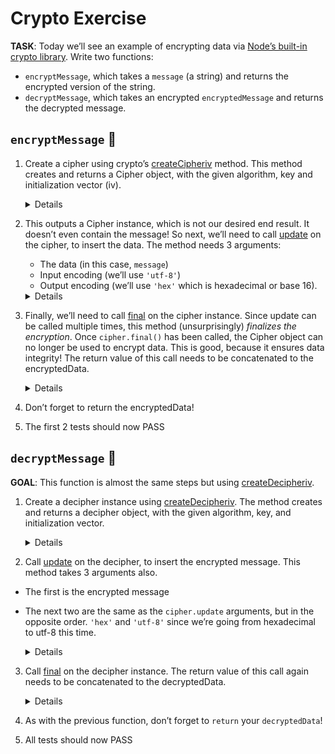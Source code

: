 # Crypto Exercise

**TASK**: Today we’ll see an example of encrypting data via [Node’s built-in crypto library](https://nodejs.org/api/crypto.html#crypto). Write two functions:
- `encryptMessage`, which takes a `message` (a string) and returns the encrypted version of the string.
- `decryptMessage`, which takes an encrypted `encryptedMessage` and returns the decrypted message.

## `encryptMessage` 📝

1. Create a cipher using crypto’s [createCipheriv](https://nodejs.org/api/crypto.html#cryptocreatecipherivalgorithm-key-iv-options) method. This method creates and returns a Cipher object, with the given algorithm, key and initialization vector (iv).
    <details>

    ```javascript
    const cipher = crypto.createCipheriv(algorithm, key, initVector);
    ```

    </details>

2. This outputs a Cipher instance, which is not our desired end result. It doesn’t even contain the message! So next, we’ll need to call [update](https://nodejs.org/api/crypto.html#cipherupdatedata-inputencoding-outputencoding) on the cipher, to insert the data. The method needs 3 arguments: 
    - The data (in this case, `message`)
    - Input encoding (we’ll use `'utf-8'`)
    - Output encoding (we’ll use `'hex'` which is hexadecimal or base 16).
    <details>

    ```javascript
    let encryptedData = cipher.update(message, "utf-8", "hex");
    ```

    </details>

3. Finally, we’ll need to call [final](https://nodejs.org/api/crypto.html#cipherfinaloutputencoding) on the cipher instance. Since update can be called multiple times, this method (unsurprisingly) *finalizes the encryption*. Once `cipher.final()` has been called, the Cipher object can no longer be used to encrypt data. This is good, because it ensures data integrity! The return value of this call needs to be concatenated to the encryptedData.
    <details>

    ```javascript
    encryptedData += cipher.final("hex");
    ```

    </details>

4. Don’t forget to return the encryptedData!
5. The first 2 tests should now PASS

## `decryptMessage` 📝

**GOAL**: This function is almost the same steps but using [createDecipheriv](https://nodejs.org/api/crypto.html#cryptocreatedecipherivalgorithm-key-iv-options).

1. Create a decipher instance using [createDecipheriv](https://nodejs.org/api/crypto.html#cryptocreatedecipherivalgorithm-key-iv-options). The method creates and returns a decipher object, with the given algorithm, key, and initialization vector.
    <details>

    ```javascript
    const decipher = crypto.createDecipheriv(algorithm, key, initVector);
    ```

    </details>

2. Call [update](https://nodejs.org/api/crypto.html#decipherupdatedata-inputencoding-outputencoding) on the decipher, to insert the encrypted message. This method takes 3 arguments also.
- The first is the encrypted message
- The next two are the same as the `cipher.update` arguments, but in the opposite order. `'hex'` and `'utf-8'` since we’re going from hexadecimal to utf-8 this time.
    <details>

    ```javascript
    let decryptedData = decipher.update(encryptedData, "hex", "utf-8");
    ```

    </details>

3. Call [final](https://nodejs.org/api/crypto.html#decipherfinaloutputencoding) on the decipher instance. The return value of this call again needs to be concatenated to the decryptedData.
    <details>

    ```javascript
    decryptedData += decipher.final("utf8");
    ```

    </details>

4. As with the previous function, don’t forget to `return` your `decryptedData`!
5. All tests should now PASS